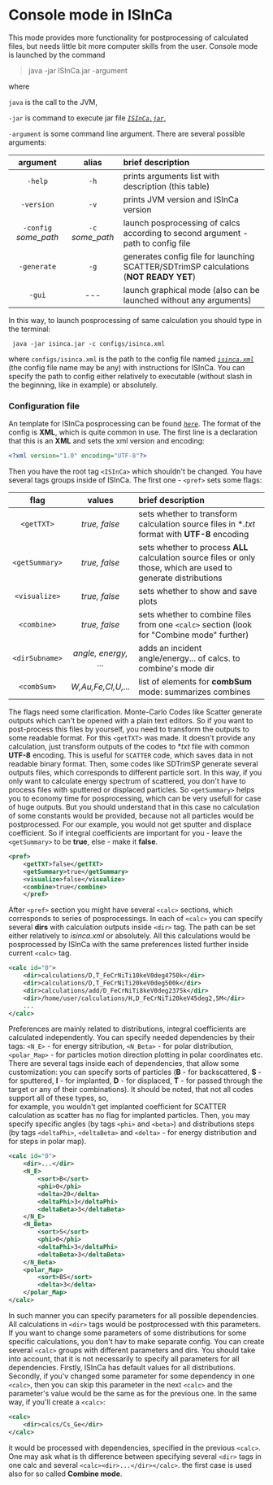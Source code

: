 # Console mode in ISInCa


This mode provides more functionality for postprocessing of calculated files, 
but needs little bit more computer skills from the user. 
Console mode is launched by the command  
>java -jar ISInCa.jar -argument

where 

`java` is the call to the JVM, 

`-jar` is command to execute jar file *[`ISInCa.jar`](https://github.com/mauveferret/ISInCa/blob/master/out/ISInCa.jar)*,

` -argument ` is some command line argument. There are several possible arguments:

argument                  | alias             | brief description
:------------------------:|:-----------------:|:------
`-help`                   | `-h`              | prints arguments list with description (this table)
`-version`                | `-v`              | prints JVM version and ISInCa version 
`-config` *some_path*     | `-c` *some_path*  | launch posprocessing of calcs according to second argument - path to config file
`-generate`               | `-g`              | generates config file for launching SCATTER/SDTrimSP calculations (**NOT READY YET**)
`-gui`                    | ---               | launch graphical  mode (also can be launched without any arguments)

In this way, to launch posprocessing of same calculation you should type in the terminal:

` java -jar isinca.jar -c configs/isinca.xml`

where  `configs/isinca.xml` is the path to the config file named *[`isinca.xml`](https://github.com/mauveferret/ISInCa/blob/master/out/isinca.xml)* 
(the config file name may be any) with instructions for ISInCa. 
You can specify the path to config either relatively to executable (without slash in the beginning, like in example) or absolutely.

### Configuration file

An template for ISInCa posprocessing can be found *[`here`](https://github.com/mauveferret/ISInCa/blob/master/out/isinca.xml)*. The format of the config is **XML**, which is quite common in use. The first line is a declaration that this is an **XML** and sets the xml version and encoding:
```xml
<?xml version="1.0" encoding="UTF-8"?>
```
Then you have the root tag `<ISInCa>` which shouldn't be changed. You have several tags groups inside of ISInCa. The first one - `<pref>` sets some flags:

flag             |   values             | brief description
:---------------:|:--------------------:|:----------
`<getTXT>`       | *true, false*        | sets whether to transform calculation source files in **.txt* format with **UTF-8** encoding
`<getSummary>`   | *true, false*        |sets whether to process **ALL** calculation source files or only those, which are used to generate distributions
`<visualize>`    | *true, false*        |sets whether to show and save plots
`<combine>`      | *true, false*        |sets whether to combine files from one `<calc>` section (look for "Combine mode" further)
`<dirSubname>`   | *angle, energy, ...* | adds an incident angle/energy... of calcs. to combine's mode dir
`<combSum>`      | *W,Au,Fe,Cl,U,...*   | list of elements for **combSum** mode: summarizes combines
The flags need some clarification. Monte-Carlo Codes like Scatter generate outputs which can't be opened with a plain
text editors. So if you want to post-process this files by yourself, 
you need to transform the outputs to some readable format. For this `<getTXT>` was made.
It doesn't provide any calculation, just transform outputs of the codes to **txt* file with common **UTF-8** encoding.
This is useful for `SCATTER` code, which saves data in not readable binary format.
Then, some codes like SDTrimSP generate several outputs files, which corresponds to different particle sort. 
In this way, if you only want to calculate energy spectrum of scattered, you don't have to process files with
sputtered or displaced particles. So `<getSummary>` helps you to economy time for posprocessing, 
which can be very usefull for case of huge outputs. 
But you should understand that in this case no calculation of some constants would be provided,
because not all particles would be postprocessed. For our example, you would not get sputter and displace coefficient. 
So if integral coefficients are important for you - leave the `<getSummary>` to be **true**, 
else - make it **false**.

```xml
<pref>
    <getTXT>false</getTXT>
    <getSummary>true</getSummary>
    <visualize>false</visualize>
    <combine>true</combine>
    </pref>
```
After `<pref>` section you might have several `<calc>` sections, which corresponds to series of posprocessings. In each of `<calc>` you can specify several **dirs** with calculation outputs inside `<dir>` tag. The path can be set either relatively to *isinca.xml* or absolutely. All this calculations would be posprocessed by ISInCa with the same preferences listed further inside current `<calc>` tag.
```xml
<calc id="0">
    <dir>calculations/D,T_FeCrNiTi10keV0deg4750k</dir>
    <dir>calculations/D,T_FeCrNiTi20keV0deg500k</dir>
    <dir>calculations/add/D_FeCrNiTi8keV0deg2375k</dir>
    <dir>/home/user/calculations/H,D_FeCrNiTi20keV45deg2,5M</dir>
    ...
</calc>
```
Preferences are mainly related to distributions,
integral coefficients are calculated independently.
You can specify needed dependencies by their tags: 
`<N_E>` - for energy sitribution, `<N_Beta>` - for polar distribution, 
`<polar_Map>` - for particles motion direction plotting in polar coordinates etc. 
There are several tags inside each of dependencies, 
that allow some customization: you can specify sorts of particles
(**B** - for backscattered, **S** - for sputtered, **I** - for implanted, **D** - for displaced, **T** - for passed 
through the target or any of their combinations). 
It should be noted, that not all codes support all of these types,  so,  
for example, you wouldn't get implanted coefficient for SCATTER calculation as scatter has no flag 
for implanted particles. Then, you may specify specific angles (by tags `<phi>` and `<beta>`) and 
distributions steps (by tags `<deltaPhi>`, `<deltaBeta>` and `<delta>` - for energy distribution and 
for steps in polar map).
```xml
<calc id="0">
    <dir>...</dir>
    <N_E>
        <sort>B</sort>
        <phi>0</phi>
        <delta>20</delta>
        <deltaPhi>3</deltaPhi>
        <deltaBeta>3</deltaBeta>
    </N_E>
    <N_Beta>
        <sort>S</sort>
        <phi>0</phi>
        <deltaPhi>3</deltaPhi>
        <deltaBeta>3</deltaBeta>
    </N_Beta>
    <polar_Map>
        <sort>BS</sort>
        <delta>3</delta>
    </polar_Map>
</calc>
```
In such manner you can specify parameters for all possible dependencies. All calculations in `<dir>` tags would be postprocessed with this parameters. If you want to change some parameters of some distributions for some specific calculations, you don't hav to make separate config. You can create several `<calc>` groups with different parameters and dirs. You should take into account, that it is not necessarily to specify all parameters for all dependencies. Firstly, ISInCa has default values for all distributions. Secondly, if you'v changed some parameter for some dependency in one `<calc>`, then you can skip this parameter in the next `<calc>` and the parameter's value would be the same as for the previous one. In the same way, if you'll create a `<calc>`:
```xml
<calc>
    <dir>calcs/Cs_Ge</dir>
</calc>
```
it would be processed with dependencies, specified in the previous `<calc>`. One may ask what is th difference between specifying several `<dir>` tags in one calc and several `<calc><dir>...</dir></calc>`. the first case is used also for so called **Combine mode**.
